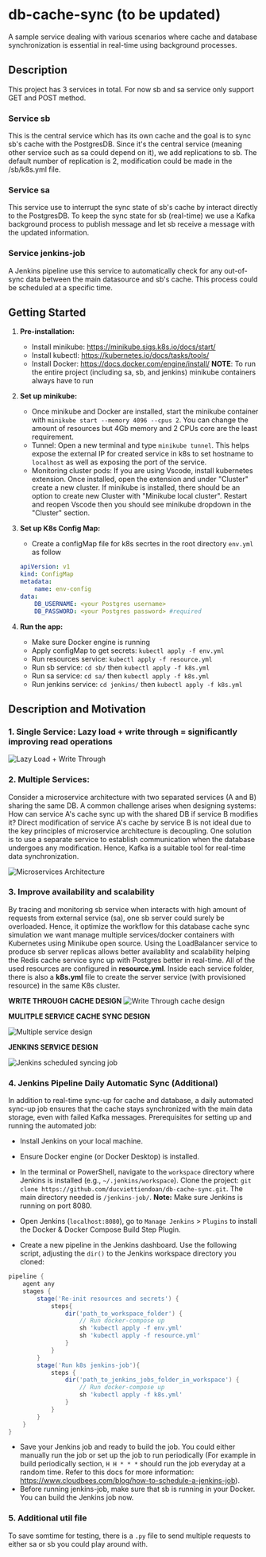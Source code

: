 # db-cache-sync (to be updated)

A sample service dealing with various scenarios where cache and database synchronization is essential in real-time using background processes.
## Description
This project has 3 services in total. For now sb and sa service only support GET and POST method. 
### Service sb
This is the central service which has its own cache and the goal is to sync sb's cache with the PostgresDB. Since it's the central service (meaning other service such as sa could  depend on it), we add replications to sb. The default number of replication is 2, modification could be made in the /sb/k8s.yml file. 
### Service sa
This service use to interrupt the sync state of sb's cache by interact directly to the PostgresDB. To keep the sync state for sb (real-time) we use a Kafka background process to publish message and let sb receive a message with the updated information.
### Service jenkins-job
A Jenkins pipeline use this service to automatically check for any out-of-sync data between the main datasource and sb's cache. This process could be scheduled at a specific time.

## Getting Started
1. **Pre-installation:**
    - Install minikube: https://minikube.sigs.k8s.io/docs/start/
    - Install kubectl: https://kubernetes.io/docs/tasks/tools/
    - Install Docker: https://docs.docker.com/engine/install/ 
    **NOTE**: To run the entire project (including sa, sb, and jenkins) minikube containers always have to run 

2. **Set up minikube:**
    - Once minikube and Docker are installed, start the minikube container with `minikube start --memory 4096 --cpus 2`. You can change the amount of resources but 4Gb memory and 2 CPUs core are the least requirement.
    - Tunnel: Open a new terminal and type `minikube tunnel`. This helps expose the external IP for created service in k8s to set hostname to `localhost` as well as exposing the port of the service.
    - Monitoring cluster pods: If you are using Vscode, install kubernetes extension. Once installed, open the extension and under "Cluster" create a new cluster. If minikube is installed, there should be an option to create new Cluster with "Minikube local cluster". Restart and reopen Vscode then you should see minikube dropdown in the "Cluster" section. 


5. **Set up K8s Config Map:**
    - Create a configMap file for k8s secrtes in the root directory `env.yml` as follow
    ```YAML
    apiVersion: v1
    kind: ConfigMap
    metadata:
        name: env-config
    data:
        DB_USERNAME: <your Postgres username>
        DB_PASSWORD: <your Postgres password> #required
    ```

6. **Run the app:**
    - Make sure Docker engine is running
    - Apply configMap to get secrets: `kubectl apply -f env.yml`
    - Run resources service: `kubectl apply -f resource.yml`
    - Run sb service: `cd sb/` then `kubectl apply -f k8s.yml`
    - Run sa service: `cd sa/` then `kubectl apply -f k8s.yml`
    - Run jenkins service: `cd jenkins/` then `kubectl apply -f k8s.yml`

## Description and Motivation

### 1. Single Service: Lazy load + write through = significantly improving read operations

![Lazy Load + Write Through](/images/single-service-diagram.png)

### 2. Multiple Services: 

Consider a microservice architecture with two separated services (A and B) sharing the same DB. A common challenge arises when designing systems: How can service A's cache sync up with the shared DB if service B modifies it? Direct modification of service A's cache by service B is not ideal due to the key principles of microservice architecture is decoupling. One solution is to use a separate service to establish communication when the database undergoes any modification. Hence, Kafka is a suitable tool for real-time data synchronization.

![Microservices Architecture](/images/multiple-service-diagram.png)

### 3. Improve availability and scalability
By tracing and monitoring sb service when interacts with high amount of requests from external service (sa), one sb server could surely be overloaded. Hence, it optimize the workflow for this database cache sync simulation we want manage multiple services/docker containers with Kubernetes using Minikube open source. Using the LoadBalancer service to produce sb server replicas allows better availablity and scalability helping the Redis cache service sync up with Postgres better in real-time. All of the used resources are configured in **resource.yml**. Inside each service folder, there is also a **k8s.yml** file to create the server service (with provisioned resource) in the same K8s cluster. 

**WRITE THROUGH CACHE DESIGN**
![Write Through cache design](/images/wt.png)

**MULITPLE SERVICE CACHE SYNC DESIGN**

![Multiple service design](/images/multi-serv.png)

**JENKINS SERVICE DESIGN**

![Jenkins scheduled syncing job](/images/jenkins.png)

### 4. Jenkins Pipeline Daily Automatic Sync (Additional)

In addition to real-time sync-up for cache and database, a daily automated sync-up job ensures that the cache stays synchronized with the main data storage, even with failed Kafka messages. Prerequisites for setting up and running the automated job:

- Install Jenkins on your local machine.
- Ensure Docker engine (or Docker Desktop) is installed.
- In the terminal or PowerShell, navigate to the `workspace` directory where Jenkins is installed (e.g., `~/.jenkins/workspace`). Clone the project: `git clone https://github.com/ducviettiendoan/db-cache-sync.git`. The main directory needed is `/jenkins-job/`. 
**Note:** Make sure Jenkins is running on port 8080.

- Open Jenkins (`localhost:8080`), go to `Manage Jenkins` > `Plugins` to install the Docker & Docker Compose Build Step Plugin.

- Create a new pipeline in the Jenkins dashboard. Use the following script, adjusting the `dir()` to the Jenkins workspace directory you cloned:

```Groovy
pipeline {
    agent any
    stages {
        stage('Re-init resources and secrets') {
            steps{
                dir('path_to_workspace_folder') {
                    // Run docker-compose up
                    sh 'kubectl apply -f env.yml'
                    sh 'kubectl apply -f resource.yml'
                }
            }
        }
        stage('Run k8s jenkins-job'){
            steps {
                dir('path_to_jenkins_jobs_folder_in_workspace') {
                    // Run docker-compose up
                    sh 'kubectl apply -f k8s.yml'
                }
            }
        }
    }
}
```
- Save your Jenkins job and ready to build the job. You could either manually run the job or set up the job to run periodically (For example in build periodically section, `H H * * *` should run the job everyday at a random time. Refer to this docs for more information: https://www.cloudbees.com/blog/how-to-schedule-a-jenkins-job). 
- Before running jenkins-job, make sure that sb is running in your Docker. You can build the Jenkins job now.

### 5. Additional util file
To save somtime for testing, there is a `.py` file to send multiple requests to either sa or sb you could play around with. 